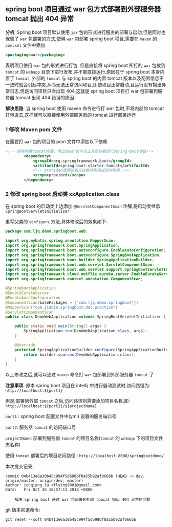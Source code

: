 ## spring boot 项目通过 war 包方式部署到外部服务器 tomcat 抛出 404 异常    



**分析**: Spring boot 项目默认使用 `jar` 包的形式进行服务的部署与启动,但是同时也保留了 `war` 包部署的方式,使用 `war` 包部署 spring boot 项目,需要在 `maven` 的 `pom.xml` 文件中添加  

```xml
<packaging>war</packaging>
```

表明项目使用 `war` 包的形式进行打包, 但是直接将 spring boot 所打的 `war` 包放到 `tomcat` 的 `webapp` 目录下进行发布,并不能直接运行,原因在于 spring boot 本身内置了 `tomcat`, 外部的 `tomcat` 与 spring boot 的内置 tomcat 版本以及配置信息不一致时就会引起冲突,从而无法正常访问项目,即使项目正常启动,且运行没有抛出异常日志,但是访问项目只会出现 404,这就是 spring boot 项目打 war 包部署到服务器 tomcat 出现 404 错误的原因.  

**解决思路**: 当 spring boot 使用 maven 命令进行打 war 包时,不将内部的 tomcat 打包进去,这样就可以直接使用外部服务器的 tomcat 进行部署运行  



 ### 1 修改 Maven pom 文件    

在需要打 `war` 包的项目的 pom 文件中添加以下依赖  

```xml
<!-- 排除内置tomcat容器，导出成war包可以让外部容器运行spring-boot项目-->
        <dependency>
            <groupId>org.springframework.boot</groupId>
            <artifactId>spring-boot-starter-tomcat</artifactId>
            <!-- provided表明该包只在编译和测试的时候用 -->
            <scope>provided</scope>
        </dependency>
```



### 2 修改 spring boot 启动类 xxApplication.class    

在 spring boot 的启动类上边添加 `@ServletComponentScan` 注解,将启动类继承 ` SpringBootServletInitializer`  

重写父类的 `configure` 方法,具体修改后的效果如下:  

```java
package com.ljq.demo.springboot.web;

import org.mybatis.spring.annotation.MapperScan;
import org.springframework.boot.SpringApplication;
import org.springframework.boot.autoconfigure.EnableAutoConfiguration;
import org.springframework.boot.autoconfigure.SpringBootApplication;
import org.springframework.boot.builder.SpringApplicationBuilder;
import org.springframework.boot.web.servlet.ServletComponentScan;
import org.springframework.boot.web.servlet.support.SpringBootServletInitializer;
import org.springframework.cloud.netflix.eureka.server.EnableEurekaServer;
import org.springframework.context.annotation.ComponentScan;

@SpringBootApplication
@EnableEurekaServer
@EnableAutoConfiguration
@ComponentScan(basePackages = {"com.ljq.demo.springboot"})
@MapperScan("com.jiabin.springboot.dao.practice")
@ServletComponentScan
public class DemoWebApplication extends SpringBootServletInitializer {

    public static void main(String[] args) {
        SpringApplication.run(DemoWebApplication.class, args);
    }

    @Override
    protected SpringApplicationBuilder configure(SpringApplicationBuilder builder) {
        return builder.sources(DemoWebApplication.class);
    }
}
```

以上修改之后,就可以通过 `maven` 命令打 `war` 包部署到外部服务器 `tomcat` 了  

**注意事项**: 原本 spring boot 项目在 intellij 中进行启动测试时,访问路径为:  `http://localhost:${port1}`  

但是,部署到外部 `tomcat` 之后,访问路径则需要添加项目名称,即: `http://localhost:${port2}/${projectName}`  

`port1` : spring boot 配置文件中(yml) 设置的服务端口号  

`port2`: 服务器 `tomcat` 的访问端口号  

`projectName`: 部署到服务器 `tomcat` 的项目名称(`tomcat` 的 `webapp` 下的项目文件夹名称)  

使用 `tomcat` 部署后的项目访问路径 : `http://localhost:8080/springbootdemo/`   

 

 本次提交记录:  

```shell
commit 04b413e6a30b45c994f5d698bf0a55b92af066bb (HEAD -> dev, origin/master, origin/dev, master)
Author: junqiang.lu <flying9001@gmail.com>
Date:   Fri Oct 26 10:57:13 2018 +0800

    解决 spring boot 通过 war 包部署到外部 tomcat 抛出 404 异常的问题
```

git 版本回退命令:  

```shell
git reset --soft 04b413e6a30b45c994f5d698bf0a55b92af066bb
```







